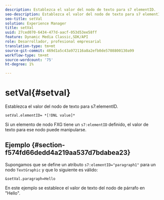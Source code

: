 ```yaml
---
description: Establezca el valor del nodo de texto para s7 elementID.
seo-description: Establezca el valor del nodo de texto para s7 elementID.
seo-title: setVal
solution: Experience Manager
title: setVal
uuid: 27ced070-6434-477d-aacf-053d53ee58ff
feature: Dynamic Media Classic,SDK/API
role: Desarrollador, profesional empresarial
translation-type: tm+mt
source-git-commit: 469d1a5c43a972116a8a2efb0de5708800130a99
workflow-type: tm+mt
source-wordcount: '75'
ht-degree: 1%

---
```



# setVal{#setval}

Establezca el valor del nodo de texto para s7:elementID.

`setVal.elementID= *[!DNL value]*`

Si un elemento de nodo FXG tiene un `s7:elementID` definido, el valor de texto para ese nodo puede manipularse.

## Ejemplo {#section-f574fd66dedd4a219aa537d7bdabea23}

Supongamos que se define un atributo `s7:elementID="paragraph1"` para un nodo `TextGraphic` y que lo siguiente es válido:

`&setVal.paragraph=Hello`

En este ejemplo se establece el valor de texto del nodo de párrafo en &quot;Hello&quot;.
